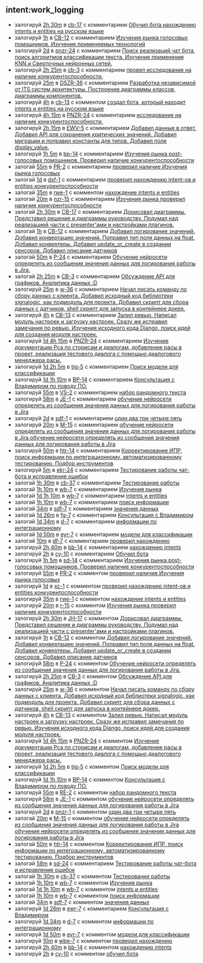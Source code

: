 ## intent:work_logging
- залогируй [2h 30m](spent_time) в [cb-17](issue_name) с комментарием [Обучил бота нахождению intents и entities на русском языке](comment)
- залогируй [1h](spent_time) в [CB-12](issue_name) с комментарием [Изучения рынка голосовых помощников. Изучение применяемых технологий](comment)
- залогируй [2d](spent_time) в [pnzr-24](issue_name) с комментарием [Поиск реализаций чат бота, поиск алгоритмов классификации текста. Изучение применения KNN и Сверточных нейронных сетей.](comment)
- залогируй [2h 25m](spent_time) в [cb-3](issue_name) с комментарием [провел исследование на наличие конкурентоспособности.](comment)
- залогируй [25m](spent_time) в [DSZR-36](issue_name) с комментарием [Разработка независимой от ITS систем архитектуры. Построение диаграммы классов, диаграммы компонентов.](comment)
- залогируй [4h](spent_time) в [cb-13](issue_name) с комментом [создал бота, который находит intents и entities на русском языке](comment)
- залогируй [4h 15m](spent_time) в [PNZR-24](issue_name) с комментарием [исследование на наличие конкурентоспособности.](comment)
- залогируй [2h 15m](spent_time) в [EWV-5](issue_name) с комментарием [Добавил данные в ответ. Добавил API для сохранения критических значений. Добавил миграции и поправил константы для типов. Добавил поле display_value.](comment)
- залогируй [1h 5m](spent_time) в [bp-14](issue_name) с комментарием [Изучения рынка post-голосовых помощников. Проверил наличие конкурентоспособности](comment)
- залогай [55m](spent_time) в [PR-2](issue_name) с комментарием [проверил наличие Изучения рынка голосовых](comment)
- залогай [1d](spent_time) в [dsf-1](issue_name) с комментарием [проверил нахождению intent-ов и entities конкурентоспособности](comment)
- залогай [35m](spent_time) в [rwe-1](issue_name) с комментом [нахождение intents и entities](comment)
- залогай [20m](spent_time) в [nzr-15](issue_name) с комментарием [Изучения рынка проверил наличие конкурентоспособности](comment)
- залогай [2h 30m](spent_time) в [CB-17](issue_name) с комментарием [Дорисовал диаграммы. Представил решение и диаграммы руководству. Подумал над реализацией части с presenter'ами и настройками плагинов.](comment)
- залогай [1h](spent_time) в [CB-12](issue_name) с комментарием [Добавил логирование значений. Добавил конвертацию значений. Поправил тип поля данных на float. Добавил конвертеры. Добавил update_or_create в создании сенсоров. Добавил описание датчиков](comment)
- залогай [50m](spent_time) в [P-24](issue_name) с комментарием [Обучение нейросети определять из сообщения значения данных для логирования работы в Jira.](comment)
- залогай [2h 25m](spent_time) в [CB-3](issue_name) с комментарием [Обсуждение API для графиков. Аналитика данных :D](comment)
- залогируй [25m](spent_time) в [w-36](issue_name) с комментарием [Начал писать команду по сбору данных с клиента. Добавил исходный код библиотеки signalogic, как подмодуль для проекта. Добавил скрипт для сбора данных с датчиков, shell скрипт для запуска в контейнере докер.](comment)
- залогируй [4h](spent_time) в [CB-13](issue_name) с комментарием [Залил ревью. Написал модуль настроек и загрузку настроек. Сразу же исправил замечания по ревью. Изучения исходного кода Django, поиск идей для создания модуля настроек.](comment)
- залогируй [1d 4h 15m](spent_time) в [PNZR-24](issue_name) с комментарием [Изучение документации Рса по сторисам и диалогам, добавление расы в проект, реализация тестового диалога с помощью диалогового менеджера расы.](comment)
- залогируй [1d 2h 5m](spent_time) в [tjg-5](issue_name) с комментарием [Поиск модели для классификации](comment)
- залогируй [1d 1h 10m](spent_time) в [BP-14](issue_name) с комментарием [Консультация с Владимиром по поводу ПО.](comment)
- залогируй [55m](spent_time) в [VS-2](issue_name) с комментарием [набор рандомного текста](comment)
- залогируй [58m](spent_time) в [JE-1](issue_name) с комментарием [обучение нейросети определять из сообщения значения данных для логирования работы в Jira](comment)
- залогируй [2d](spent_time) в [sdf-1](issue_name) с комментарием [один два три четыре пять](comment)
- залогируй [20m](spent_time) в [M-15](issue_name) с комментарием [обучение нейросети определять из сообщения значения данных для логирования работы в Jira обучение нейросети определять из сообщения значения данных для логирования работы в Jira](comment)
- залогируй [50m](spent_time) в [htr-14](issue_name) с комментарием [Корректирование ИПР, поиск информации по интеграционному, автоматизированному тестированию. Подбор инструментов](comment)
- залогируй [5m](spent_time) в [ekr-24](issue_name) с комментарием [Тестирование работы чат-бота и исправление ошибок](comment)
- залогай [1h 30m](spent_time) в [cb-37](issue_name) с комментарием [Тестирование работы](comment)
- залогай [1h 10m](spent_time) в [wb-7](issue_name) с комментарием [Изучения рынка](comment)
- залогай [1d 1h 10m](spent_time) в [wb-7](issue_name) с комментарием [intents и entities](comment)
- залогай [1h 10m](spent_time) в [wb-7](issue_name) с комментарием [поиск информации](comment)
- залогай [34m](spent_time) в [sdf-7](issue_name) с комментарием [значения данных](comment)
- залогай [1d 26m](spent_time) в [fg-7](issue_name) с комментарием [Консультация с Владимиром](comment)
- залогай [1d 34m](spent_time) в [d-7](issue_name) с комментарием [информации по интеграционному](comment)
- залогай [1d 50m](spent_time) в [eyr-7](issue_name) с комментарием [модели для классификации](comment)
- залогай [10m](spent_time) в [df-7](issue_name) с комментарием [проверил нахождению](comment)
- залогируй [2h 40m](spent_time) в [bb-14](issue_name) с комментарием [нахождению intents](comment)
- залогируй [2h](spent_time) в [cy-10](issue_name) с комментарием [Обучил бота](comment)
- залогируй [1h 5m](spent_time) в [sd-14](issue_name) с комментарием [Изучения рынка post-голосовых помощников. Проверил наличие конкурентоспособности](comment)
- залогируй [55m](spent_time) в [PR-2](issue_name) с комментом [проверил наличие Изучения рынка голосовых](comment)
- залогируй [1d](spent_time) в [xc-1](issue_name) с комментом [проверил нахождению intent-ов и entities конкурентоспособности](comment)
- залогируй [35m](spent_time) в [rwe-1](issue_name) с комментом [нахождение intents и entities](comment)
- залогируй [20m](spent_time) в [r-15](issue_name) с комментом [Изучения рынка проверил наличие конкурентоспособности](comment)
- залогируй [2h 30m](spent_time) в [JH-17](issue_name) с комментом [Дорисовал диаграммы. Представил решение и диаграммы руководству. Подумал над реализацией части с presenter'ами и настройками плагинов.](comment)
- залогируй [1h](spent_time) в [CB-12](issue_name) с комментом [Добавил логирование значений. Добавил конвертацию значений. Поправил тип поля данных на float. Добавил конвертеры. Добавил update_or_create в создании сенсоров. Добавил описание датчиков](comment)
- залогируй [58m](spent_time) в [P-24](issue_name) с комментом [Обучение нейросети определять из сообщения значения данных для логирования работы в Jira.](comment)
- залогируй [2h 25m](spent_time) в [CB-3](issue_name) с комментом [Обсуждение API для графиков. Аналитика данных :D](comment)
- залогируй [25m](spent_time) в [w-36](issue_name) с комментом [Начал писать команду по сбору данных с клиента. Добавил исходный код библиотеки signalogic, как подмодуль для проекта. Добавил скрипт для сбора данных с датчиков, shell скрипт для запуска в контейнере докер.](comment)
- залогируй [4h](spent_time) в [CB-13](issue_name) с комментом [Залил ревью. Написал модуль настроек и загрузку настроек. Сразу же исправил замечания по ревью. Изучения исходного кода Django, поиск идей для создания модуля настроек.](comment)
- залогируй [1d 4h 15m](spent_time) в [PNZR-24](issue_name) с комментом [Изучение документации Рса по сторисам и диалогам, добавление расы в проект, реализация тестового диалога с помощью диалогового менеджера расы.](comment)
- залогируй [1d 2h 5m](spent_time) в [tjg-5](issue_name) с комментом [Поиск модели для классификации](comment)
- залогируй [1d 1h 10m](spent_time) в [BP-14](issue_name) с комментом [Консультация с Владимиром по поводу ПО.](comment)
- залогируй [55m](spent_time) в [RE-2](issue_name) с комментом [набор рандомного текста](comment)
- залогируй [58m](spent_time) в [JE-1](issue_name) с комментом [обучение нейросети определять из сообщения значения данных для логирования работы в Jira](comment)
- залогируй [2d](spent_time) в [pnzr-1](issue_name) с комментом [один два три четыре пять](comment)
- залогай [20m](spent_time) в [M-15](issue_name) с комментом [обучение нейросети определять из сообщения значения данных для логирования работы в Jira обучение нейросети определять из сообщения значения данных для логирования работы в Jira](comment)
- залогай [50m](spent_time) в [htr-14](issue_name) с комментом [Корректирование ИПР, поиск информации по интеграционному, автоматизированному тестированию. Подбор инструментов](comment)
- залогай [58m](spent_time) в [sd-24](issue_name) с комментарием [Тестирование работы чат-бота и исправление ошибок](comment)
- залогай [1h 30m](spent_time) в [cb-37](issue_name) с комментом [Тестирование работы](comment)
- залогай [1h 10m](spent_time) в [wb-7](issue_name) с комментом [Изучения рынка](comment)
- залогай [1d 1h 10m](spent_time) в [wb-7](issue_name) с комментом [intents и entities](comment)
- залогай [1h 10m](spent_time) в [wb-7](issue_name) с комментом [поиск информации](comment)
- залогай [34m](spent_time) в [sdf-7](issue_name) с комментом [значения данных](comment)
- залогируй [1d 26m](spent_time) в [ewr-7](issue_name) с комментарием [Консультация с Владимиром](comment)
- залогируй [1d 34m](spent_time) в [d-7](issue_name) с комментом [информации по интеграционному](comment)
- залогируй [1d 50m](spent_time) в [eyr-7](issue_name) с комментом [модели для классификации](comment)
- залогируй [10m](spent_time) в [wbe-7](issue_name) с комментом [проверил нахождению](comment)
- залогируй [2h 40m](spent_time) в [bb-14](issue_name) с комментом [нахождению intents](comment)
- залогируй [2h](spent_time) в [cy-10](issue_name) с комментом [обучил бота](comment)